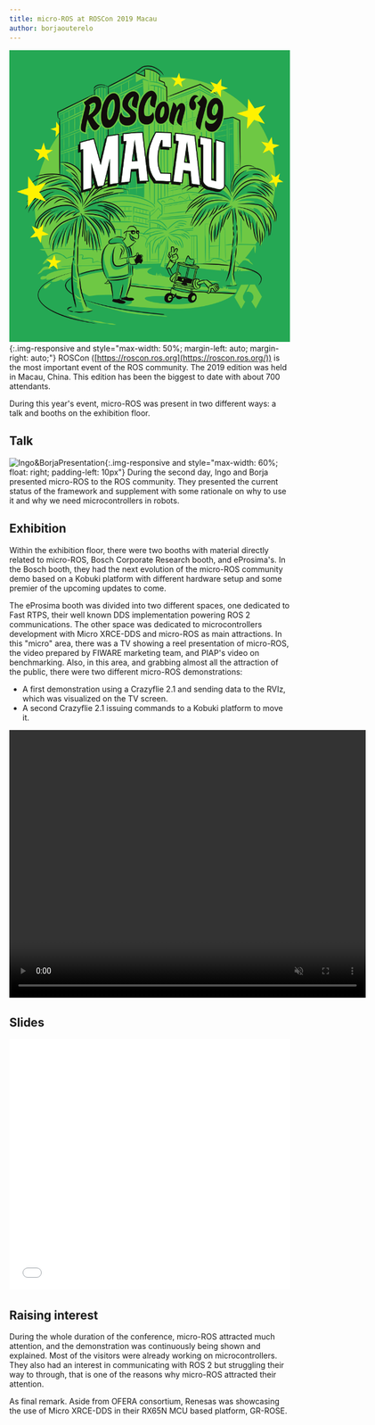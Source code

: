 ```yaml
---
title: micro-ROS at ROSCon 2019 Macau
author: borjaouterelo 
---
```


![ROSCon2019Macau](/img/posts/ROSConMacau.png){:.img-responsive and style="max-width: 50%; margin-left: auto; margin-right: auto;"}
ROSCon ([https://roscon.ros.org](https://roscon.ros.org/)) is the most important event of the ROS community. 
The 2019 edition was held in Macau, China.
This edition has been the biggest to date with about 700 attendants.

During this year's event, micro-ROS was present in two different ways: a talk and booths on the exhibition floor.

## Talk

![Ingo&BorjaPresentation](https://pbs.twimg.com/media/EIRm9RPXYAAKwnN?format=jpg&name=large){:.img-responsive and style="max-width: 60%; float: right; padding-left: 10px"}
During the second day, Ingo and Borja presented micro-ROS to the ROS community.
They presented the current status of the framework and supplement with some rationale on why to use it and why we need microcontrollers in robots.

## Exhibition

Within the exhibition floor, there were two booths with material directly related to micro-ROS, Bosch Corporate Research booth, and eProsima's.
In the Bosch booth, they had the next evolution of the micro-ROS community demo based on a Kobuki platform with different hardware setup and some premier of the upcoming updates to come.

The eProsima booth was divided into two different spaces, one dedicated to Fast RTPS, their well known DDS implementation powering ROS 2 communications.
The other space was dedicated to microcontrollers development with Micro XRCE-DDS and micro-ROS as main attractions.
In this "micro" area, there was a TV showing a reel presentation of micro-ROS, the video prepared by FIWARE marketing team, and PIAP's video on benchmarking.
Also, in this area, and grabbing almost all the attraction of the public, there were two different micro-ROS demonstrations:
* A first demonstration using a Crazyflie 2.1 and sending data to the RVIz, which was visualized on the TV screen.
* A second Crazyflie 2.1 issuing commands to a Kobuki platform to move it.

<video width="640" height="480" align="middle" autoplay loop muted>
    <source src="/img/posts/2019-11-01-micro-ROS-at-ROSCon2019.mp4" type="video/mp4">
</video>

## Slides 

<embed src="/download/2019-11-01_ROSCon_micro-ros.pdf" type="application/pdf" width="100%" height="450px"/>

## Raising interest

During the whole duration of the conference, micro-ROS attracted much attention, and the demonstration was continuously being shown and explained.
Most of the visitors were already working on microcontrollers. They also had an interest in communicating with ROS 2 but struggling their way to through, that is one of the reasons why micro-ROS attracted their attention.

As final remark.
Aside from OFERA consortium, Renesas was showcasing the use of Micro XRCE-DDS in their  RX65N MCU based platform, GR-ROSE.
